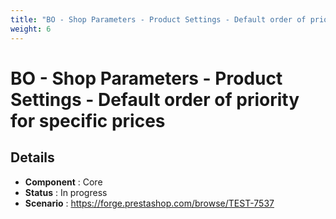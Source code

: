 ```yaml
---
title: "BO - Shop Parameters - Product Settings - Default order of priority for specific prices"
weight: 6
---
```


# BO - Shop Parameters - Product Settings - Default order of priority for specific prices
## Details
* **Component** : Core
* **Status** : In progress
* **Scenario** : https://forge.prestashop.com/browse/TEST-7537

